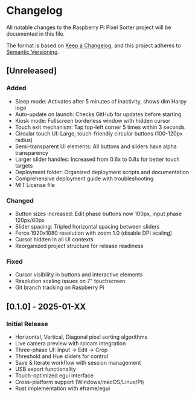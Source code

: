 # Changelog

All notable changes to the Raspberry Pi Pixel Sorter project will be documented in this file.

The format is based on [Keep a Changelog](https://keepachangelog.com/en/1.0.0/),
and this project adheres to [Semantic Versioning](https://semver.org/spec/v2.0.0.html).

## [Unreleased]

### Added
- Sleep mode: Activates after 5 minutes of inactivity, shows dim Harpy logo
- Auto-update on launch: Checks GitHub for updates before starting
- Kiosk mode: Fullscreen borderless window with hidden cursor
- Touch exit mechanism: Tap top-left corner 5 times within 3 seconds
- Circular touch UI: Large, touch-friendly circular buttons (100-120px radius)
- Semi-transparent UI elements: All buttons and sliders have alpha transparency
- Larger slider handles: Increased from 0.6x to 0.8x for better touch targets
- Deployment folder: Organized deployment scripts and documentation
- Comprehensive deployment guide with troubleshooting
- MIT License file

### Changed
- Button sizes increased: Edit phase buttons now 100px, input phase 120px/60px
- Slider spacing: Tripled horizontal spacing between sliders
- Force 1920x1080 resolution with zoom 1.0 (disable DPI scaling)
- Cursor hidden in all UI contexts
- Reorganized project structure for release readiness

### Fixed
- Cursor visibility in buttons and interactive elements
- Resolution scaling issues on 7" touchscreen
- Git branch tracking on Raspberry Pi

## [0.1.0] - 2025-01-XX

### Initial Release
- Horizontal, Vertical, Diagonal pixel sorting algorithms
- Live camera preview with rpicam integration
- Three-phase UI: Input → Edit → Crop
- Threshold and Hue sliders for control
- Save & Iterate workflow with session management
- USB export functionality
- Touch-optimized egui interface
- Cross-platform support (Windows/macOS/Linux/Pi)
- Rust implementation with eframe/egui
